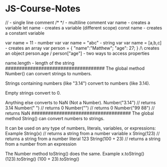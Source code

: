 # JS-Course-Notes
// - single line comment
/* */ - multiline comment
var name - creates a variable
let name - creates a variable (different scope)
const name - creates a constant variable

var name = 11 - number var
var name = "abc" - string var
var name = [a,b,c] - creates an array
var person = {
  "name":"Matthew";
  "age": 27;
  }
  /\ creates an object
person.age / person["age"] - two ways to access properties 

name.length - length of the string
####################################
The global method Number() can convert strings to numbers.

Strings containing numbers (like "3.14") convert to numbers (like 3.14).

Empty strings convert to 0.

Anything else converts to NaN (Not a Number).
Number("3.14")    // returns 3.14
Number(" ")       // returns 0
Number("")        // returns 0
Number("99 88")   // returns NaN
####################################
The global method String() can convert numbers to strings.

It can be used on any type of numbers, literals, variables, or expressions:
Example
String(x)         // returns a string from a number variable x
String(123)       // returns a string from a number literal 123
String(100 + 23)  // returns a string from a number from an expression

The Number method toString() does the same.
Example
x.toString()
(123).toString()
(100 + 23).toString() 

